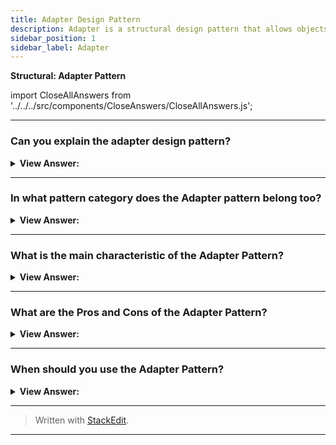 ```yaml
---
title: Adapter Design Pattern
description: Adapter is a structural design pattern that allows objects with incompatible interfaces to collaborate.
sidebar_position: 1
sidebar_label: Adapter
---
```


**Structural: Adapter Pattern**

import CloseAllAnswers from '../../../src/components/CloseAnswers/CloseAllAnswers.js';

<CloseAllAnswers />

---

### Can you explain the adapter design pattern?

<details className='answer'>
  <summary>
    <strong>View Answer:</strong>
  </summary>
  <div>
    <div>
      <strong>Interview Response:</strong> Adapters are JS design patterns that allow objects or classes with incompatible interfaces to work together. Interfaces of different classes or objects are matched, so they can work together despite incompatible interfaces. It is also referred to as the Wrapper pattern.<br/>
    </div><br />
  <div><strong className="codeExample">Diagram:</strong><br /><br />

  <div></div>

<img src="/img/javascript-adapter.jpg" /><br /><br />

**The objects participating in this pattern are:**

**Client** -- In example code: _the run() function_

- alls into Adapter to request a service

**Adapter** -- In example code: _ShippingAdapter_

- implements the interface that the client expects or knows

**Adaptee** -- In example code: _AdvancedShipping_

- the object being adapted
- has a different interface from what the client expects or knows

</div><br />
  <div><strong className="codeExample">Code Example #1:</strong> ES2015+ Modern Implementation<br /><br />

  <div></div>

```js
class SimpleEarphones {
  constructor() {
    this.attach = function () {
      console.log('Use Earphones with Type C phone');
    };
  }
}

// Adapter
class EarPhoneAdapter extends SimpleEarphones {
  constructor(typeCphone) {
    super();
    this.attach = function () {
      typeCphone.attach();
    };
  }
}

class TypeCPhone {
  constructor() {
    this.attach = function () {
      console.log('Earphones attached to Type C phone');
    };
  }
}

let typeCphone = new TypeCPhone();
let adapter = new EarPhoneAdapter(typeCphone);
adapter.attach();

/*

Output:

Earphones attached to Type C phone

*/
```

  </div>

  <br />
  <div><strong className="codeExample">Code Example #2:</strong> ES5 Classical Implementation<br /><br />

<img src="/img/javascript-adapter.jpg" /><br /><br />

  <div></div>

```js
// old interface

function Shipping() {
  this.request = function (zipStart, zipEnd, weight) {
    // ...
    return '$49.75';
  };
}

// new interface

function AdvancedShipping() {
  this.login = function (credentials) {
    /* ... */
  };
  this.setStart = function (start) {
    /* ... */
  };
  this.setDestination = function (destination) {
    /* ... */
  };
  this.calculate = function (weight) {
    return '$39.50';
  };
}

// adapter interface

function ShippingAdapter(credentials) {
  var shipping = new AdvancedShipping();

  shipping.login(credentials);

  return {
    request: function (zipStart, zipEnd, weight) {
      shipping.setStart(zipStart);
      shipping.setDestination(zipEnd);
      return shipping.calculate(weight);
    },
  };
}

function run() {
  var shipping = new Shipping();
  var credentials = { token: '30a8-6ee1' };
  var adapter = new ShippingAdapter(credentials);

  // original shipping object and interface

  var cost = shipping.request('78701', '10010', '2 lbs');
  console.log('Old cost: ' + cost);

  // new shipping object with adapted interface

  cost = adapter.request('78701', '10010', '2 lbs');

  console.log('New cost: ' + cost);
}

run();

/*
OUTPUT:

Old cost: $49.75
New cost: $39.50

*/
```

  </div>

  </div>
</details>

---

### In what pattern category does the Adapter pattern belong too?

<details>
  <summary>
    <strong>View Answer:</strong>
  </summary>
  <div>
    <div>
      <strong>Interview Response:</strong> The Adapter pattern belongs to the Structural design pattern category.
    </div>
  </div>
</details>

---

### What is the main characteristic of the Adapter Pattern?

<details>
  <summary>
    <strong>View Answer:</strong>
  </summary>
  <div>
    <div>
      <strong>Interview Response:</strong> The main characteristic of the Adapter Pattern is the adapter interface which is required to intersect with interfaces that are not compatible.
    </div>

  </div>
</details>

---

### What are the Pros and Cons of the Adapter Pattern?

<details>
  <summary>
    <strong>View Answer:</strong>
  </summary>
  <div>
    <div>
      <strong>Interview Response:</strong> Pros vs Cons
    </div>
    <br />
    <div></div>

**Pros:**

- It works with SOLID principles
- We can add new adapters without breaking the existing code.
- The code is reusable and flexible.
- Clean code — because the client/context doesn’t use a different interface in each concrete class and can use polymorphism to swap between different adapters.
- Single Responsibility Principle. You can separate the interface or data conversion code from the primary business logic of the program.
- Open/Closed Principle. You can introduce new types of adapters into the program without breaking the existing client code, if they work with the adapters through the client interface.

**Cons:**

- The overall complexity of the code increases because you need to introduce a set of new interfaces and classes. Sometimes it’s simpler just to change the service class so that it matches the rest of your code.

<br />
  </div>
</details>

---

### When should you use the Adapter Pattern?

<details>
  <summary>
    <strong>View Answer:</strong>
  </summary>
  <div>
    <div>
      <strong>Interview Response:</strong> Use Case
    </div>
    <br />
    <div></div>

- There is a class whose interfaces do not match the one you need.
- There are several subclasses but it’s impractical to adapt their interface by subclassing every single one.

<br />
  </div>
</details>

---

> Written with [StackEdit](https://stackedit.io/).

---
